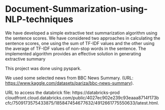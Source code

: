 # Document-Summarization-using-NLP-techniques

We have developed a simple extractive text summarization algorithm using the sentence scores. We have considered two approaches in calculating the sentence scores, one using the sum of TF-IDF values and the other using the average of TF-IDF values of non-stop words in the sentence. The implemented algorithm provides an effective solution in generating extractive summary

This project was done using pyspark.

We used some selected news from BBC News Summary. (URL: https://www.kaggle.com/datasets/pariza/bbc-news-summary). 

URL to access the databrick file: https://databricks-prod cloudfront.cloud.databricks.com/public/4027ec902e239c93eaaa8714f173bcfc/7509173575433875/185847454677632/4912661775550633/latest.html.

